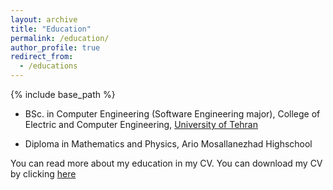 ```yaml
---
layout: archive
title: "Education"
permalink: /education/
author_profile: true
redirect_from:
  - /educations
---
```

{% include base_path %}

* BSc. in Computer Engineering (Software Engineering major), College of Electric and Computer Engineering, [University of Tehran](https://ece.ut.ac.ir/en/ece)

* Diploma in Mathematics and Physics, Ario Mosallanezhad Highschool

You can read more about my education in my CV. You can download my CV by clicking [here](/files/cv.pdf)
